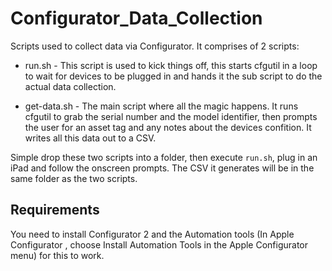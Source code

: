 # Configurator_Data_Collection
Scripts used to collect data via Configurator. It comprises of 2 scripts:

- run.sh - This script is used to kick things off, this starts cfgutil in a loop to wait for devices to be plugged in and hands it the sub script to do the actual data collection.

- get-data.sh - The main script where all the magic happens. It runs cfgutil to grab the serial number and the model identifier, then prompts the user for an asset tag and any notes about the devices confition. It writes all this data out to a CSV.

Simple drop these two scripts into a folder, then execute `run.sh`, plug in an iPad and follow the onscreen prompts. The CSV it generates will be in the same folder as the two scripts.

## Requirements
You need to install Configurator 2 and the Automation tools (In Apple Configurator , choose Install Automation Tools in the Apple Configurator menu) for this to work.
